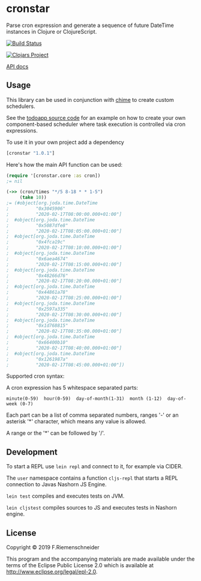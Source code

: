 # cronstar

Parse cron expression and generate a sequence of future DateTime
instances in Clojure or ClojureScript.

[![Build Status](https://travis-ci.org/friemen/cronstar.png?branch=master)](https://travis-ci.org/friemen/cronstar)

[![Clojars Project](http://clojars.org/cronstar/latest-version.svg)](http://clojars.org/cronstar)

[API docs](https://friemen.github.com/cronstar)


## Usage

This library can be used in conjunction with
[chime](https://github.com/jarohen/chime) to create custom schedulers.

See the [todoapp source
code](https://github.com/friemen/clj-todoapp-example) for an example
on how to create your own component-based scheduler where task
execution is controlled via cron expressions.

To use it in your own project add a dependency

```clojure
[cronstar "1.0.1"]
```

Here's how the main API function can be used:

```clojure
(require '[cronstar.core :as cron])
;= nil

(->> (cron/times "*/5 8-18 * * 1-5")
     (take 10))
;= (#object[org.joda.time.DateTime
;          "0x3045906"
;          "2020-02-17T08:00:00.000+01:00"]
;  #object[org.joda.time.DateTime
;          "0x5087dfe8"
;          "2020-02-17T08:05:00.000+01:00"]
;  #object[org.joda.time.DateTime
;          "0x4fca19c"
;          "2020-02-17T08:10:00.000+01:00"]
;  #object[org.joda.time.DateTime
;          "0x6aea4674"
;          "2020-02-17T08:15:00.000+01:00"]
;  #object[org.joda.time.DateTime
;          "0x48266d76"
;          "2020-02-17T08:20:00.000+01:00"]
;  #object[org.joda.time.DateTime
;          "0x44861a78"
;          "2020-02-17T08:25:00.000+01:00"]
;  #object[org.joda.time.DateTime
;          "0x2597a335"
;          "2020-02-17T08:30:00.000+01:00"]
;  #object[org.joda.time.DateTime
;          "0x1d768815"
;          "2020-02-17T08:35:00.000+01:00"]
;  #object[org.joda.time.DateTime
;          "0x66400b10"
;          "2020-02-17T08:40:00.000+01:00"]
;  #object[org.joda.time.DateTime
;          "0x1261987a"
;          "2020-02-17T08:45:00.000+01:00"])

```

Supported cron syntax:

A cron expression has 5 whitespace separated parts:

```
minute(0-59)  hour(0-59)  day-of-month(1-31)  month (1-12)  day-of-week (0-7)
```

Each part can be a list of comma separated numbers, ranges '<from>-<to>' or an
asterisk '*' character, which means any value is allowed.

A range or the '*' can be followed by '/<stepsize>'.


## Development

To start a REPL use `lein repl` and connect to it, for example via
CIDER.

The `user` namespace contains a function `cljs-repl` that starts a
REPL connection to Javas Nashorn JS Engine.

`lein test` compiles and executes tests on JVM.

`lein cljstest` compiles sources to JS and executes tests in Nashorn engine.


## License

Copyright © 2019 F.Riemenschneider

This program and the accompanying materials are made available under the
terms of the Eclipse Public License 2.0 which is available at
http://www.eclipse.org/legal/epl-2.0.
